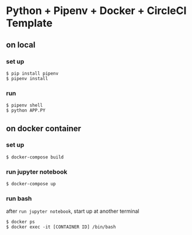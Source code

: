 # Python + Pipenv + Docker + CircleCI Template
## on local
### set up
```
$ pip install pipenv
$ pipenv install
```

### run
```
$ pipenv shell
$ python APP.PY
```

## on docker container
### set up
```
$ docker-compose build
```

### run jupyter notebook
```
$ docker-compose up
```

### run bash
after `run jupyter notebook`, start up at another terminal
```
$ docker ps
$ docker exec -it [CONTAINER ID] /bin/bash
```
